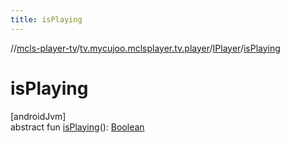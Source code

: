 ```yaml
---
title: isPlaying
---
```

//[mcls-player-tv](../../../index.html)/[tv.mycujoo.mclsplayer.tv.player](../index.html)/[IPlayer](index.html)/[isPlaying](is-playing.html)



# isPlaying



[androidJvm]\
abstract fun [isPlaying](is-playing.html)(): [Boolean](https://kotlinlang.org/api/latest/jvm/stdlib/kotlin/-boolean/index.html)




